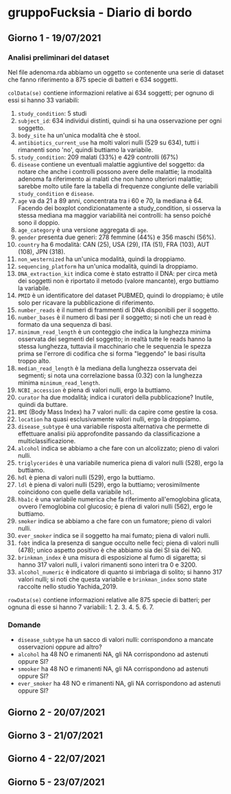 # gruppoFucksia - Diario di bordo

## Giorno 1 - 19/07/2021

### Analisi preliminari del dataset
Nel file adenoma.rda abbiamo un oggetto ```se``` contenente una serie di dataset che fanno riferimento a 875 specie di batteri e 634 soggetti.

```colData(se)``` contiene informazioni relative ai 634 soggetti; per ognuno di essi si hanno 33 variabili:
1. ```study_condition```: 5 studi
2. ```subject_id```: 634 individui distinti, quindi si ha una osservazione per ogni soggetto.
3. ```body_site``` ha un'unica modalità che è stool.
4. ```antibiotics_current_use```  ha molti valori nulli (529 su 634), tutti i rimanenti sono 'no', quindi buttiamo la variabile.
5. ```study_condition```: 209 malati (33%) e 429 controlli (67%)
6. ```disease``` contiene un eventuali malattie aggiuntive del soggetto: da notare che anche i controlli possono avere delle malattie; la modalità adenoma fa riferimento ai malati che non hanno ulteriori malattie; sarebbe molto utile fare la tabella di frequenze congiunte delle variabili ```study_condition``` e ```disease```.
7. ```age``` va da 21 a 89 anni, concentrata tra i 60 e 70, la mediana è 64. Facendo dei boxplot condizionatamente a study_condition, si osserva la stessa mediana ma maggior variabilità nei controlli: ha senso poiché sono il doppio.
8. ```age_category``` è una versione aggregata di ```age```.
9. ```gender``` presenta due generi: 278 femmine (44%) e 356 maschi (56%).
10. ```country``` ha 6 modalità: CAN (25), USA (29), ITA (51), FRA (103), AUT (108), JPN (318).
11. ```non_westernized``` ha un'unica modalità, quindi la droppiamo.
12. ```sequencing_platform``` ha un'unica modalità, quindi la droppiamo.
13. ```DNA_extraction_kit``` indica come è stato estratto il DNA: per circa metà dei soggetti non è riportato il metodo (valore mancante), ergo buttiamo la variabile.
14. ```PMID``` è un identificatore del dataset PUBMED, quindi lo droppiamo; è utile solo per ricavare la pubblicazione di riferimento.
15. ```number_reads``` è il numeri di frammenti di DNA disponibili per il soggetto.
16. ```number_bases``` è il numero di basi per il soggetto; si noti che un read è formato da una sequenza di basi.
17. ```minimum_read_length``` è un conteggio che indica la lunghezza minima osservata dei segmenti del soggetto; in realtà tutte le reads hanno la stessa lunghezza, tuttavia il macchinario che le sequenzia le spezza prima se l'errore di codifica che si forma "leggendo" le basi risulta troppo alto. 
18. ```median_read_length``` è la mediana della lunghezza osservata dei segmenti; si nota una correlazione bassa (0.32) con la lunghezza minima ```minimum_read_length```.
19. ```NCBI_accession``` è piena di valori nulli, ergo la buttiamo.
20. ```curator``` ha due modalità; indica i curatori della pubblicazione? Inutile, quindi da buttare.
21. ```BMI``` (Body Mass Index) ha 7 valori nulli: da capire come gestire la cosa.
22. ```location``` ha quasi esclusivamente valori nulli, ergo la droppiamo.
23. ```disease_subtype``` è una variabile risposta alternativa che permette di effettuare analisi più approfondite passando da classificazione a multiclassificazione.
24. ```alcohol``` indica se abbiamo a che fare con un alcolizzato; pieno di valori nulli.
25. ```triglycerides``` è una variabile numerica piena di valori nulli (528), ergo la buttiamo.
26. ```hdl``` è piena di valori nulli (529), ergo la buttiamo.
27. ```ldl``` è piena di valori nulli (529), ergo la buttiamo; verosimilmente coincidono con quelle della variabile ```hdl```.
28. ```hba1c``` è una variabile numerica che fa riferimento all'emoglobina glicata, ovvero l'emoglobina col glucosio; è piena di valori nulli (562), ergo le buttiamo.
29. ```smoker``` indica se abbiamo a che fare con un fumatore; pieno di valori nulli.
30. ```ever_smoker``` indica se il soggetto ha mai fumato; piena di valori nulli.
31. ```fobt``` indica la presenza di sangue occulto nelle feci; piena di valori nulli (478); unico aspetto positivo è che abbiamo sia dei SI sia dei NO.
32. ```brinkman_index``` è una misura di esposizione al fumo di sigaretta; si hanno 317 valori nulli, i valori rimanenti sono interi tra 0 e 3200.
33. ```alcohol_numeric``` è indicatore di quanto si imbriaga di solito; si hanno 317 valori nulli; si  noti che questa variabile e ```brinkman_index``` sono state raccolte nello studio Yachida_2019.




```rowData(se)``` contiene informazioni relative alle 875 specie di batteri; per ognuna di esse si hanno 7 variabili:
1.
2.
3.
4.
5.
6.
7.




### Domande
- ```disease_subtype``` ha un sacco di valori nulli: corrispondono a mancate osservazioni oppure ad altro?
- ```alcohol``` ha 48 NO e rimanenti NA, gli NA corrispondono ad astenuti oppure SI?
- ```smooker``` ha 48 NO e rimanenti NA, gli NA corrispondono ad astenuti oppure SI?
- ```ever_smoker``` ha 48 NO e rimanenti NA, gli NA corrispondono ad astenuti oppure SI?



## Giorno 2 - 20/07/2021


## Giorno 3 - 21/07/2021


## Giorno 4 - 22/07/2021


## Giorno 5 - 23/07/2021






